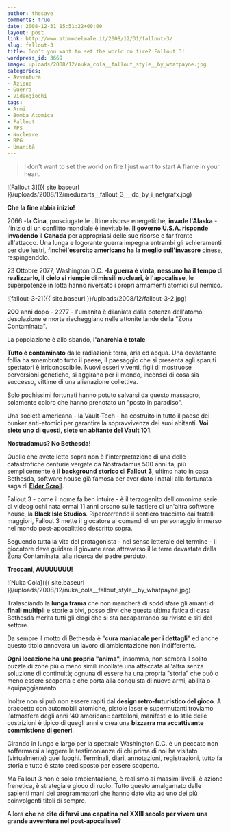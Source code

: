 ```yaml
---
author: thesave
comments: true
date: 2008-12-31 15:51:22+00:00
layout: post
link: http://www.atomodelmale.it/2008/12/31/fallout-3/
slug: fallout-3
title: Don't you want to set the world on fire? Fallout 3!
wordpress_id: 3669
image: uploads/2008/12/nuka_cola__fallout_style__by_whatpayne.jpg
categories:
- Avventura
- Azione
- Guerra
- Videogiochi
tags:
- Armi
- Bomba Atomica
- Fallout
- FPS
- Nucleare
- RPG
- Umanità
---
```


<blockquote>
I don't want to set the world on fire
I just want to start
A flame in your heart.
</blockquote>

![Fallout 3]({{ site.baseurl }}/uploads/2008/12/meduzarts__fallout_3___dc_by_i_netgrafx.jpg)

**Che la fine abbia inizio!**

2066 -**la Cina**, prosciugate le ultime risorse energetiche, **invade l'Alaska** - l'inizio di un conflitto mondiale è inevitabile. **Il governo U.S.A. risponde invadendo il Canada** per appropriasi delle sue risorse e far fronte all'attacco. Una lunga e logorante guerra impegna entrambi gli schieramenti per due lustri, finché**l'esercito americano ha la meglio sull'invasore** cinese, respingendolo.

23 Ottobre 2077, Washington D.C. -**la guerra è vinta, nessuno ha il tempo di realizzarlo, il cielo si riempie di missili nucleari, è l'apocalisse**, le superpotenze in lotta hanno riversato i propri armamenti atomici sul nemico.

![fallout-3-2]({{ site.baseurl }}/uploads/2008/12/fallout-3-2.jpg)

**200** anni dopo - 2277 - l'umanità è dilaniata dalla potenza dell'atomo, desolazione e morte riecheggiano nelle attonite lande della "Zona Contaminata".

La popolazione è allo sbando, **l'anarchia è totale**.

**Tutto è contaminato** dalle radiazioni: terra, aria ed acqua. Una devastante follia ha smembrato tutto il paese, il paesaggio che si presenta agli sparuti spettatori è irriconoscibile. Nuovi esseri viventi, figli di mostruose perversioni genetiche, si aggirano per il mondo, inconsci di cosa sia successo, vittime di una alienazione collettiva.

Solo pochissimi fortunati hanno potuto salvarsi da questo massacro, solamente coloro che hanno prenotato un "posto in paradiso".

Una società americana - la Vault-Tech - ha costruito in tutto il paese dei bunker anti-atomici per garantire la sopravvivenza dei suoi abitanti. **Voi siete uno di questi, siete un abitante del Vault 101**.

**Nostradamus? No Bethesda!**

Quello che avete letto sopra non è l'interpretazione di una delle catastrofiche centurie vergate da Nostradamus 500 anni fa, più semplicemente è il **background storico di Fallout 3**, ultimo nato in casa Bethesda, software house già famosa per aver dato i natali alla fortunata saga di [**Elder Scroll**](http://it.wikipedia.org/wiki/The_Elder_Scrolls).

Fallout 3 - come il nome fa ben intuire - è il terzogenito dell'omonima serie di videogiochi nata ormai 11 anni orsono sulle tastiere di un'altra software house, la **Black Isle Studios**. Ripercorrendo il sentiero tracciato dai fratelli maggiori, Fallout 3 mette il giocatore ai comandi di un personaggio immerso nel mondo post-apocalittico descritto sopra.

Seguendo tutta la vita del protagonista - nel senso letterale del termine - il giocatore deve guidare il giovane eroe attraverso il le terre devastate della Zona Contaminata, alla ricerca del padre perduto.

**Treccani, AUUUUUUU!**

![Nuka Cola]({{ site.baseurl }}/uploads/2008/12/nuka_cola__fallout_style__by_whatpayne.jpg)

Tralasciando la **lunga trama** che non mancherà di soddisfare gli amanti di **finali multipli** e storie a bivi, posso dirvi che questa ultima fatica di casa Bethesda merita tutti gli elogi che si sta accaparrando su riviste e siti del settore.

Da sempre il motto di Bethesda è "**cura maniacale per i dettagli**" ed anche questo titolo annovera un lavoro di ambientazione non indifferente.

**Ogni locazione ha una propria "anima",** insomma, non sembra il solito puzzle di zone più o meno simili incollate una attaccata all'altra senza soluzione di continuità; ognuna di essere ha una propria "storia" che può o meno essere scoperta e che porta alla conquista di nuove armi, abilità o equipaggiamento.

Inoltre non si può non essere rapiti dal **design retro-futuristico del gioco**. A braccetto con automobili atomiche, pistole laser e supermutanti troviamo l'atmosfera degli anni '40 americani: cartelloni, manifesti e lo stile delle costrizioni è tipico di quegli anni e crea una **bizzarra ma accattivante commistione di generi**.

Girando in lungo e largo per la spettrale Washington D.C. è un peccato non soffermarsi a leggere le testimonianze di chi prima di noi ha visitato (virtualmente) quei luoghi. Terminali, diari, annotazioni, registrazioni, tutto fa storia e tutto è stato predisposto per essere scoperto.

Ma Fallout 3 non è solo ambientazione, è realismo ai massimi livelli, è azione frenetica, è strategia e gioco di ruolo. Tutto questo amalgamato dalle sapienti mani dei programmatori che hanno dato vita ad uno dei più coinvolgenti titoli di sempre.

Allora **che ne dite di farvi una capatina nel XXIII secolo per vivere una grande avventura nel post-apocalisse?**
